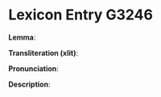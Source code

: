# Lexicon Entry G3246

**Lemma**: 

**Transliteration (xlit)**: 

**Pronunciation**: 

**Description**:

